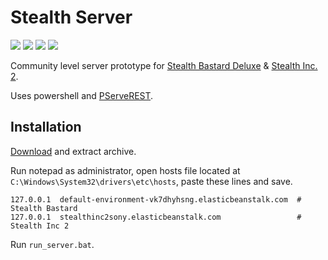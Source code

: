 # Stealth Server

[![](https://img.shields.io/github/v/tag/heatray/stealth-server?label=latest)](https://github.com/heatray/stealth-server/releases/latest) [![](https://img.shields.io/github/downloads/heatray/stealth-server/total)](https://github.com/heatray/stealth-server/releases) [![](https://img.shields.io/badge/guide-Stealth%20Bastard%20Deluxe-5acc4a?logo=steam)](https://steamcommunity.com/sharedfiles/filedetails/?id=2822824183) [![](https://img.shields.io/badge/guide-Stealth%20Inc.%202-d97720?logo=steam)](https://steamcommunity.com/sharedfiles/filedetails/?id=2882031791)

Community level server prototype for [Stealth Bastard Deluxe](https://store.steampowered.com/app/209190) & [Stealth Inc. 2](https://store.steampowered.com/app/329380).

Uses powershell and [PServeREST](https://github.com/Tadas/PServeREST).

## Installation

[Download](https://github.com/heatray/stealth-server/releases/latest) and extract archive.

Run notepad as administrator, open hosts file located at `C:\Windows\System32\drivers\etc\hosts`, paste these lines and save.
```
127.0.0.1  default-environment-vk7dhyhsng.elasticbeanstalk.com  # Stealth Bastard
127.0.0.1  stealthinc2sony.elasticbeanstalk.com                 # Stealth Inc 2
```

Run `run_server.bat`.
